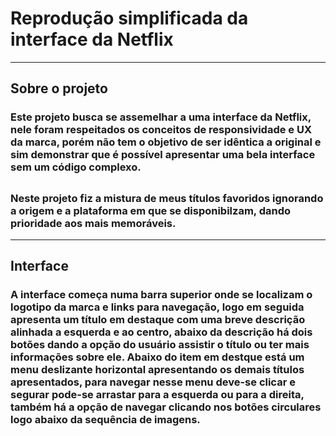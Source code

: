 # Reprodução simplificada da interface da Netflix
<hr>

## Sobre o projeto
### Este projeto busca se assemelhar a uma interface da Netflix, nele foram respeitados os conceitos de responsividade e UX da marca, porém não tem o objetivo de ser idêntica a original e sim demonstrar que é possível apresentar uma bela interface sem um código complexo.
##
### Neste projeto fiz a mistura de meus títulos favoridos ignorando a origem e a plataforma em que se disponibilzam, dando prioridade aos mais memoráveis.
<hr>

## Interface
### A interface começa numa barra superior onde se localizam o logotipo da marca e links para navegação, logo em seguida apresenta um título em destaque com uma breve descrição alinhada a esquerda e ao centro, abaixo da descrição há dois botões dando a opção do usuário assistir o título ou ter mais informações sobre ele.  Abaixo do item em destque está um menu deslizante horizontal apresentando os demais títulos apresentados, para navegar nesse menu deve-se clicar e segurar pode-se arrastar para a esquerda ou para a direita, também há a opção de navegar clicando nos botões circulares logo abaixo da sequência de imagens.
